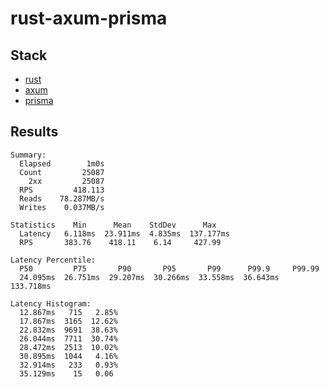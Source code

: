 # rust-axum-prisma

## Stack

- [rust](https://www.rust-lang.org/)
- [axum](https://github.com/tokio-rs/axum)
- [prisma](https://prisma.brendonovich.dev/)

## Results

```
Summary:
  Elapsed        1m0s
  Count         25087
    2xx         25087
  RPS         418.113
  Reads    78.287MB/s
  Writes    0.037MB/s

Statistics    Min      Mean    StdDev      Max
  Latency   6.118ms  23.911ms  4.835ms  137.177ms
  RPS       383.76    418.11    6.14     427.99

Latency Percentile:
  P50         P75       P90       P95       P99      P99.9     P99.99
  24.095ms  26.751ms  29.207ms  30.266ms  33.558ms  36.643ms  133.718ms

Latency Histogram:
  12.867ms   715   2.85%
  17.867ms  3165  12.62%
  22.832ms  9691  38.63%
  26.044ms  7711  30.74%
  28.472ms  2513  10.02%
  30.895ms  1044   4.16%
  32.914ms   233   0.93%
  35.129ms    15   0.06
```
